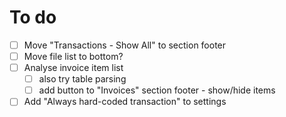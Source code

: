 # To do

- [ ] Move "Transactions - Show All" to section footer
- [ ] Move file list to bottom?
- [ ] Analyse invoice item list
  - [ ] also try table parsing
  - [ ] add button to "Invoices" section footer - show/hide items
- [ ] Add "Always hard-coded transaction" to settings
